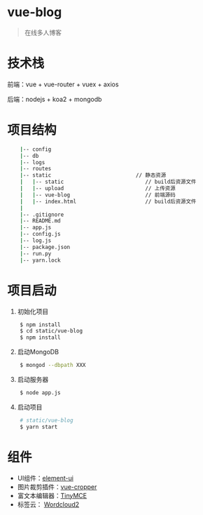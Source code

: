 # vue-blog

>在线多人博客

# 技术栈 

前端：vue + vue-router + vuex + axios

后端：nodejs + koa2 + mongodb

# 项目结构
```bash
	|-- config      
    |-- db          
    |-- logs
    |-- routes           
	|-- static                           // 静态资源
	|   |-- static                          // build后资源文件
	|   |-- upload                          // 上传资源
	|   |-- vue-blog                        // 前端源码
    |   |-- index.html                      // build后资源文件
	|   
	|-- .gitignore                       
    |-- README.md
    |-- app.js
	|-- config.js  
    |-- log.js                   
	|-- package.json                     
    |-- run.py
	|-- yarn.lock                        
```

# 项目启动

1. 初始化项目

```bash
    $ npm install
    $ cd static/vue-blog
    $ npm install
```
 
2. 启动MongoDB
```bash
    $ mongod --dbpath XXX
```
3. 启动服务器
```bash
    $ node app.js
```
4. 启动项目
```bash
    # static/vue-blog
    $ yarn start
```

# 组件

+ UI组件：<a href="http://element.eleme.io/#/zh-CN" target="_blank">element-ui</a>
+ 图片裁剪插件：<a href="https://github.com/xyxiao001/vue-cropper" target="_blank">vue-cropper</a>
+ 富文本编辑器：<a href="https://www.tiny.cloud/" target="_blank">TinyMCE</a>
+ 标签云： <a href="https://cran.r-project.org/web/packages/wordcloud2/vignettes/wordcloud.html" target="_blank">Wordcloud2</a>
